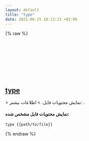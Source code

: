 ```yaml
---
layout: default
title: "type"
date: 2021-06-25 18:12:13 +02:00
---
```

{% raw %}
<h2 id="type">
  <a href="/fa/windows/type.html">type</a> <a href="#type"><svg class="icon">
    <use href="/assets/images/unicode_sprite.svg#link" />
  </svg></a>
</h2>
> نمایش محتویات فایل.
> اطلاعات بیشتر: <https://docs.microsoft.com/windows-server/administration/windows-commands/type>.

#### نمایش محتویات فایل مشخص شده:
```shell
type {{path/to/file}}
```
{% endraw %}